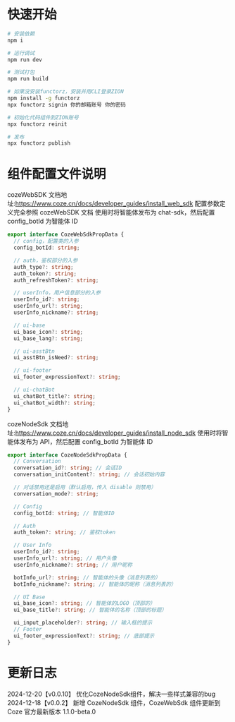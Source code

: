 # 快速开始

```bash
# 安装依赖
npm i

# 运行调试
npm run dev

# 测试打包
npm run build

# 如果没安装functorz，安装并用CLI登录ZION
npm install -g functorz
npx functorz signin 你的邮箱账号 你的密码

# 初始化代码组件到ZION账号
npx functorz reinit

# 发布
npx functorz publish

```

# 组件配置文件说明

cozeWebSDK 文档地址:https://www.coze.cn/docs/developer_guides/install_web_sdk
配置参数定义完全参照 cozeWebSDK 文档
使用时将智能体发布为 chat-sdk，然后配置 config_botId 为智能体 ID

```ts
export interface CozeWebSdkPropData {
  // config，配置类的入参
  config_botId: string;

  // auth，鉴权部分的入参
  auth_type?: string;
  auth_token?: string;
  auth_refreshToken?: string;

  // userInfo，用户信息部分的入参
  userInfo_id?: string;
  userInfo_url?: string;
  userInfo_nickname?: string;

  // ui-base
  ui_base_icon?: string;
  ui_base_lang?: string;

  // ui-asstBtn
  ui_asstBtn_isNeed?: string;

  // ui-footer
  ui_footer_expressionText?: string;

  // ui-chatBot
  ui_chatBot_title?: string;
  ui_chatBot_width?: string;
}
```

cozeNodeSdk 文档地址:https://www.coze.cn/docs/developer_guides/install_node_sdk
使用时将智能体发布为 API，然后配置 config_botId 为智能体 ID

```ts
export interface CozeNodeSdkPropData {
  // Conversation
  conversation_id?: string; // 会话ID
  conversation_initContent?: string; // 会话初始内容

  // 对话禁用还是启用（默认启用，传入 disable 则禁用）
  conversation_mode?: string;

  // Config
  config_botId: string; // 智能体ID

  // Auth
  auth_token?: string; // 鉴权token

  // User Info
  userInfo_id?: string;
  userInfo_url?: string; // 用户头像
  userInfo_nickname?: string; // 用户昵称

  botInfo_url?: string; // 智能体的头像（消息列表的）
  botInfo_nickname?: string; // 智能体的昵称（消息列表的）

  // UI Base
  ui_base_icon?: string; // 智能体的LOGO（顶部的）
  ui_base_title?: string; // 智能体的名称（顶部的标题）

  ui_input_placeholder?: string; // 输入框的提示
  // Footer
  ui_footer_expressionText?: string; // 底部提示
}
```

# 更新日志
2024-12-20【v0.0.10】 优化CozeNodeSdk组件，解决一些样式兼容的bug
2024-12-18【v0.0.2】 新增 CozeNodeSdk 组件，CozeWebSdk 组件更新到 Coze 官方最新版本 1.1.0-beta.0
